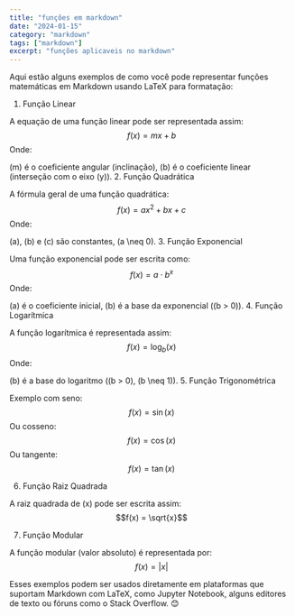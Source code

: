 ```yaml
---
title: "funções em markdown" 
date: "2024-01-15" 
category: "markdown" 
tags: ["markdown"] 
excerpt: "funções aplicaveis no markdown" 
---
```

Aqui estão alguns exemplos de como você pode representar funções matemáticas em Markdown usando LaTeX para formatação:

1. Função Linear

A equação de uma função linear pode ser representada assim: $$f(x) = mx + b$$
Onde:

(m) é o coeficiente angular (inclinação),
(b) é o coeficiente linear (interseção com o eixo (y)).
2. Função Quadrática

A fórmula geral de uma função quadrática: $$f(x) = ax^2 + bx + c$$
Onde:

(a), (b) e (c) são constantes,
(a \neq 0).
3. Função Exponencial

Uma função exponencial pode ser escrita como: $$f(x) = a \cdot b^x$$
Onde:

(a) é o coeficiente inicial,
(b) é a base da exponencial ((b > 0)).
4. Função Logarítmica

A função logarítmica é representada assim: $$f(x) = \log_b(x)$$
Onde:

(b) é a base do logaritmo ((b > 0), (b \neq 1)).
5. Função Trigonométrica

Exemplo com seno: $$f(x) = \sin(x)$$
Ou cosseno: $$f(x) = \cos(x)$$
Ou tangente: $$f(x) = \tan(x)$$

6. Função Raiz Quadrada

A raiz quadrada de (x) pode ser escrita assim: $$f(x) = \sqrt{x}$$

7. Função Modular

A função modular (valor absoluto) é representada por: $$f(x) = |x|$$

Esses exemplos podem ser usados diretamente em plataformas que suportam Markdown com LaTeX, como Jupyter Notebook, alguns editores de texto ou fóruns como o Stack Overflow. 😊